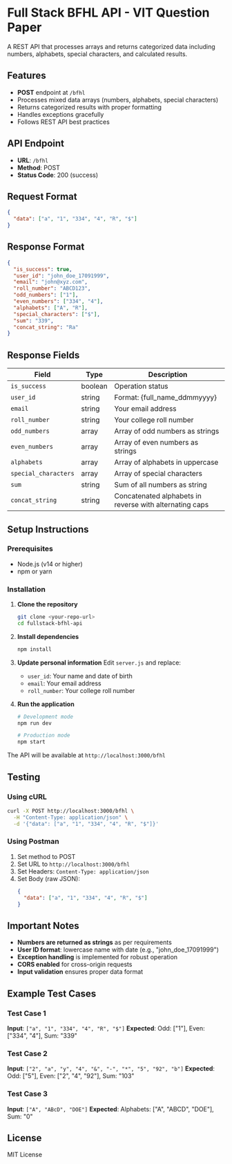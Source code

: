 # Full Stack BFHL API - VIT Question Paper

A REST API that processes arrays and returns categorized data including numbers, alphabets, special characters, and calculated results.

## Features

- **POST** endpoint at `/bfhl`
- Processes mixed data arrays (numbers, alphabets, special characters)
- Returns categorized results with proper formatting
- Handles exceptions gracefully
- Follows REST API best practices

## API Endpoint

- **URL**: `/bfhl`
- **Method**: POST
- **Status Code**: 200 (success)

## Request Format

```json
{
  "data": ["a", "1", "334", "4", "R", "$"]
}
```

## Response Format

```json
{
  "is_success": true,
  "user_id": "john_doe_17091999",
  "email": "john@xyz.com",
  "roll_number": "ABCD123",
  "odd_numbers": ["1"],
  "even_numbers": ["334", "4"],
  "alphabets": ["A", "R"],
  "special_characters": ["$"],
  "sum": "339",
  "concat_string": "Ra"
}
```

## Response Fields

| Field | Type | Description |
|-------|------|-------------|
| `is_success` | boolean | Operation status |
| `user_id` | string | Format: {full_name_ddmmyyyy} |
| `email` | string | Your email address |
| `roll_number` | string | Your college roll number |
| `odd_numbers` | array | Array of odd numbers as strings |
| `even_numbers` | array | Array of even numbers as strings |
| `alphabets` | array | Array of alphabets in uppercase |
| `special_characters` | array | Array of special characters |
| `sum` | string | Sum of all numbers as string |
| `concat_string` | string | Concatenated alphabets in reverse with alternating caps |

## Setup Instructions

### Prerequisites
- Node.js (v14 or higher)
- npm or yarn

### Installation

1. **Clone the repository**
   ```bash
   git clone <your-repo-url>
   cd fullstack-bfhl-api
   ```

2. **Install dependencies**
   ```bash
   npm install
   ```

3. **Update personal information**
   Edit `server.js` and replace:
   - `user_id`: Your name and date of birth
   - `email`: Your email address
   - `roll_number`: Your college roll number

4. **Run the application**
   ```bash
   # Development mode
   npm run dev
   
   # Production mode
   npm start
   ```

The API will be available at `http://localhost:3000/bfhl`

## Testing

### Using cURL
```bash
curl -X POST http://localhost:3000/bfhl \
  -H "Content-Type: application/json" \
  -d '{"data": ["a", "1", "334", "4", "R", "$"]}'
```

### Using Postman
1. Set method to POST
2. Set URL to `http://localhost:3000/bfhl`
3. Set Headers: `Content-Type: application/json`
4. Set Body (raw JSON):
   ```json
   {
     "data": ["a", "1", "334", "4", "R", "$"]
   }
   ```

## Important Notes

- **Numbers are returned as strings** as per requirements
- **User ID format**: lowercase name with date (e.g., "john_doe_17091999")
- **Exception handling** is implemented for robust operation
- **CORS enabled** for cross-origin requests
- **Input validation** ensures proper data format

## Example Test Cases

### Test Case 1
**Input**: `["a", "1", "334", "4", "R", "$"]`
**Expected**: Odd: ["1"], Even: ["334", "4"], Sum: "339"

### Test Case 2
**Input**: `["2", "a", "y", "4", "&", "-", "*", "5", "92", "b"]`
**Expected**: Odd: ["5"], Even: ["2", "4", "92"], Sum: "103"

### Test Case 3
**Input**: `["A", "ABcD", "DOE"]`
**Expected**: Alphabets: ["A", "ABCD", "DOE"], Sum: "0"



## License

MIT License 

